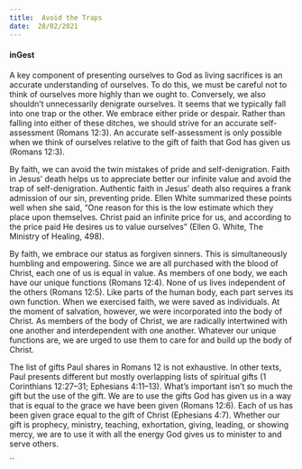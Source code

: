 ```yaml
---
title:  Avoid the Traps
date:  28/02/2021
---
```


#### inGest

A key component of presenting ourselves to God as living sacrifices is an accurate understanding of ourselves. To do this, we must be careful not to think of ourselves more highly than we ought to. Conversely, we also shouldn’t unnecessarily denigrate ourselves. It seems that we typically fall into one trap or the other. We embrace either pride or despair. Rather than falling into either of these ditches, we should strive for an accurate self-assessment (Romans 12:3). An accurate self-assessment is only possible when we think of ourselves relative to the gift of faith that God has given us (Romans 12:3).

By faith, we can avoid the twin mistakes of pride and self-denigration. Faith in Jesus’ death helps us to appreciate better our infinite value and avoid the trap of self-denigration. Authentic faith in Jesus’ death also requires a frank admission of our sin, preventing pride. Ellen White summarized these points well when she said, “One reason for this is the low estimate which they place upon themselves. Christ paid an infinite price for us, and according to the price paid He desires us to value ourselves” (Ellen G. White, The Ministry of Healing, 498).

By faith, we embrace our status as forgiven sinners. This is simultaneously humbling and empowering. Since we are all purchased with the blood of Christ, each one of us is equal in value. As members of one body, we each have our unique functions (Romans 12:4). None of us lives independent of the others (Romans 12:5). Like parts of the human body, each part serves its own function. When we exercised faith, we were saved as individuals. At the moment of salvation, however, we were incorporated into the body of Christ. As members of the body of Christ, we are radically intertwined with one another and interdependent with one another. Whatever our unique functions are, we are urged to use them to care for and build up the body of Christ.

The list of gifts Paul shares in Romans 12 is not exhaustive. In other texts, Paul presents different but mostly overlapping lists of spiritual gifts (1 Corinthians 12:27–31; Ephesians 4:11–13). What’s important isn’t so much the gift but the use of the gift. We are to use the gifts God has given us in a way that is equal to the grace we have been given (Romans 12:6). Each of us has been given grace equal to the gift of Christ (Ephesians 4:7). Whether our gift is prophecy, ministry, teaching, exhortation, giving, leading, or showing mercy, we are to use it with all the energy God gives us to minister to and serve others.

``
